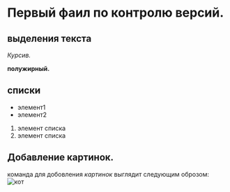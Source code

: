 # Первый фаил по контролю версий.

## выделения текста

*Курсив.*

**полужирный.**

## списки

* элемент1
* элемент2

1. элемент списка
2. элемент списка

## Добавление картинок.
команда для добовления *картинок* выглядит следующим оброзом: ![кот](https://sims-market.ru/media/user_avatars/mullasha.png)